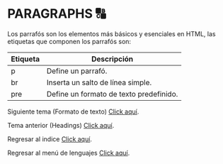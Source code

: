 # PARAGRAPHS :capital_abcd:
Los parrafós son los elementos más básicos y esenciales en HTML, las etiquetas que componen los parrafós son:

| Etiqueta | Descripción                             |
|----------|-----------------------------------------|
| p        | Define un parrafó.                      |
| br       | Inserta un salto de línea simple.       |
| pre      | Define un formato de texto predefinido. |

Siguiente tema (Formato de texto) <a href="03 - TxtFormatting.md">Click aquí</a>.

Tema anterior (Headings) <a href="01 - Headings.md.md">Click aquí</a>.

Regresar al indice <a href="../00 - Indice.md">Click aquí</a>.

Regresar al menú de lenguajes <a href="../../../README.md">Click aquí</a>.